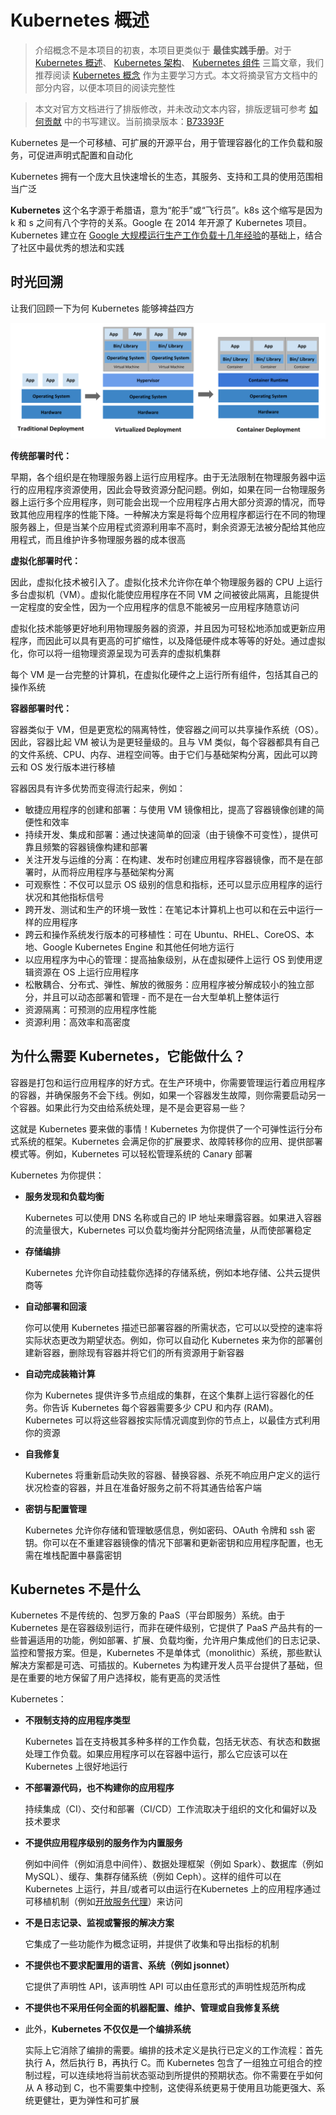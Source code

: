 # Kubernetes 概述

>介绍概念不是本项目的初衷，本项目更类似于 **最佳实践手册**。对于 [Kubernetes 概述](./chapter01.md)、 [Kubernetes 架构](./chapter02.md)、 [Kubernetes 组件](./chapter03.md) 三篇文章，我们推荐阅读 [Kubernetes 概念](https://kubernetes.io/zh-cn/docs/concepts/) 作为主要学习方式。本文将摘录官方文档中的部分内容，以便本项目的阅读完整性

>本文对官方文档进行了排版修改，并未改动文本内容，排版逻辑可参考 [如何贡献](https://github.com/ProjectTAM/100H-K8s/blob/master/CONTRIBUTING.md) 中的书写建议。当前摘录版本：[B73393F](https://github.com/kubernetes/website/commit/b73393f2f926f0af3164ccd61dbf82d915fa19a6)

Kubernetes 是一个可移植、可扩展的开源平台，用于管理容器化的工作负载和服务，可促进声明式配置和自动化

Kubernetes 拥有一个庞大且快速增长的生态，其服务、支持和工具的使用范围相当广泛

**Kubernetes** 这个名字源于希腊语，意为“舵手”或“飞行员”。k8s 这个缩写是因为 k 和 s 之间有八个字符的关系。Google 在 2014 年开源了 Kubernetes 项目。Kubernetes 建立在 [Google 大规模运行生产工作负载十几年经验](https://research.google/pubs/pub43438)的基础上，结合了社区中最优秀的想法和实践

## 时光回溯

让我们回顾一下为何 Kubernetes 能够裨益四方

![部署演进](/assets/images/docs/chapter01-01.svg)

**传统部署时代：**

早期，各个组织是在物理服务器上运行应用程序。由于无法限制在物理服务器中运行的应用程序资源使用，因此会导致资源分配问题。例如，如果在同一台物理服务器上运行多个应用程序，则可能会出现一个应用程序占用大部分资源的情况，而导致其他应用程序的性能下降。一种解决方案是将每个应用程序都运行在不同的物理服务器上，但是当某个应用程式资源利用率不高时，剩余资源无法被分配给其他应用程式，而且维护许多物理服务器的成本很高

**虚拟化部署时代：**

因此，虚拟化技术被引入了。虚拟化技术允许你在单个物理服务器的 CPU 上运行多台虚拟机（VM）。虚拟化能使应用程序在不同 VM 之间被彼此隔离，且能提供一定程度的安全性，因为一个应用程序的信息不能被另一应用程序随意访问

虚拟化技术能够更好地利用物理服务器的资源，并且因为可轻松地添加或更新应用程序，而因此可以具有更高的可扩缩性，以及降低硬件成本等等的好处。通过虚拟化，你可以将一组物理资源呈现为可丢弃的虚拟机集群

每个 VM 是一台完整的计算机，在虚拟化硬件之上运行所有组件，包括其自己的操作系统

**容器部署时代：**

容器类似于 VM，但是更宽松的隔离特性，使容器之间可以共享操作系统（OS）。因此，容器比起 VM 被认为是更轻量级的。且与 VM 类似，每个容器都具有自己的文件系统、CPU、内存、进程空间等。由于它们与基础架构分离，因此可以跨云和 OS 发行版本进行移植

容器因具有许多优势而变得流行起来，例如：

* 敏捷应用程序的创建和部署：与使用 VM 镜像相比，提高了容器镜像创建的简便性和效率
* 持续开发、集成和部署：通过快速简单的回滚（由于镜像不可变性），提供可靠且频繁的容器镜像构建和部署
* 关注开发与运维的分离：在构建、发布时创建应用程序容器镜像，而不是在部署时，从而将应用程序与基础架构分离
* 可观察性：不仅可以显示 OS 级别的信息和指标，还可以显示应用程序的运行状况和其他指标信号
* 跨开发、测试和生产的环境一致性：在笔记本计算机上也可以和在云中运行一样的应用程序
* 跨云和操作系统发行版本的可移植性：可在 Ubuntu、RHEL、CoreOS、本地、Google Kubernetes Engine 和其他任何地方运行
* 以应用程序为中心的管理：提高抽象级别，从在虚拟硬件上运行 OS 到使用逻辑资源在 OS 上运行应用程序
* 松散耦合、分布式、弹性、解放的微服务：应用程序被分解成较小的独立部分，并且可以动态部署和管理 - 而不是在一台大型单机上整体运行
* 资源隔离：可预测的应用程序性能
* 资源利用：高效率和高密度

## 为什么需要 Kubernetes，它能做什么？

容器是打包和运行应用程序的好方式。在生产环境中，你需要管理运行着应用程序的容器，并确保服务不会下线。例如，如果一个容器发生故障，则你需要启动另一个容器。如果此行为交由给系统处理，是不是会更容易一些？

这就是 Kubernetes 要来做的事情！Kubernetes 为你提供了一个可弹性运行分布式系统的框架。Kubernetes 会满足你的扩展要求、故障转移你的应用、提供部署模式等。例如，Kubernetes 可以轻松管理系统的 Canary 部署

Kubernetes 为你提供：

* **服务发现和负载均衡**

    Kubernetes 可以使用 DNS 名称或自己的 IP 地址来曝露容器。如果进入容器的流量很大，Kubernetes 可以负载均衡并分配网络流量，从而使部署稳定

* **存储编排**

    Kubernetes 允许你自动挂载你选择的存储系统，例如本地存储、公共云提供商等

* **自动部署和回滚**

    你可以使用 Kubernetes 描述已部署容器的所需状态，它可以以受控的速率将实际状态更改为期望状态。例如，你可以自动化 Kubernetes 来为你的部署创建新容器，删除现有容器并将它们的所有资源用于新容器

* **自动完成装箱计算**

    你为 Kubernetes 提供许多节点组成的集群，在这个集群上运行容器化的任务。你告诉 Kubernetes 每个容器需要多少 CPU 和内存 (RAM)。Kubernetes 可以将这些容器按实际情况调度到你的节点上，以最佳方式利用你的资源

* **自我修复**

    Kubernetes 将重新启动失败的容器、替换容器、杀死不响应用户定义的运行状况检查的容器，并且在准备好服务之前不将其通告给客户端

* **密钥与配置管理**

    Kubernetes 允许你存储和管理敏感信息，例如密码、OAuth 令牌和 ssh 密钥。你可以在不重建容器镜像的情况下部署和更新密钥和应用程序配置，也无需在堆栈配置中暴露密钥

## Kubernetes 不是什么

Kubernetes 不是传统的、包罗万象的 PaaS（平台即服务）系统。由于 Kubernetes 是在容器级别运行，而非在硬件级别，它提供了 PaaS 产品共有的一些普遍适用的功能，例如部署、扩展、负载均衡，允许用户集成他们的日志记录、监控和警报方案。但是，Kubernetes 不是单体式（monolithic）系统，那些默认解决方案都是可选、可插拔的。Kubernetes 为构建开发人员平台提供了基础，但是在重要的地方保留了用户选择权，能有更高的灵活性

Kubernetes：

* **不限制支持的应用程序类型**

    Kubernetes 旨在支持极其多种多样的工作负载，包括无状态、有状态和数据处理工作负载。如果应用程序可以在容器中运行，那么它应该可以在 Kubernetes 上很好地运行

* **不部署源代码，也不构建你的应用程序**

    持续集成（CI）、交付和部署（CI/CD）工作流取决于组织的文化和偏好以及技术要求

* **不提供应用程序级别的服务作为内置服务**

    例如中间件（例如消息中间件）、数据处理框架（例如 Spark）、数据库（例如 MySQL）、缓存、集群存储系统（例如 Ceph）。这样的组件可以在 Kubernetes 上运行，并且/或者可以由运行在Kubernetes 上的应用程序通过可移植机制（例如[开放服务代理](https://openservicebrokerapi.org/)）来访问

* **不是日志记录、监视或警报的解决方案**

    它集成了一些功能作为概念证明，并提供了收集和导出指标的机制

* **不提供也不要求配置用的语言、系统（例如 jsonnet）**

    它提供了声明性 API，该声明性 API 可以由任意形式的声明性规范所构成
    
* **不提供也不采用任何全面的机器配置、维护、管理或自我修复系统**

* 此外，**Kubernetes 不仅仅是一个编排系统**

    实际上它消除了编排的需要。编排的技术定义是执行已定义的工作流程：首先执行 A，然后执行 B，再执行 C。而 Kubernetes 包含了一组独立可组合的控制过程，可以连续地将当前状态驱动到所提供的预期状态。你不需要在乎如何从 A 移动到 C，也不需要集中控制，这使得系统更易于使用且功能更强大、系统更健壮，更为弹性和可扩展

